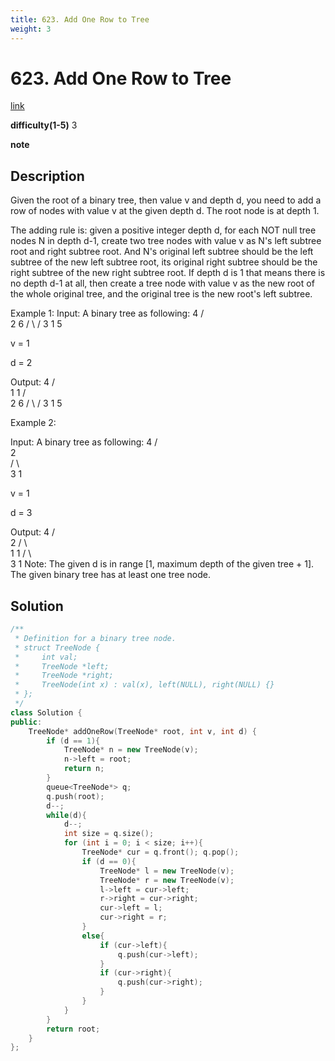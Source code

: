 ```yaml
---
title: 623. Add One Row to Tree
weight: 3
---
```

# 623. Add One Row to Tree
[link](https://leetcode.com/problems/add-one-row-to-tree/)

**difficulty(1-5)**
3

**note**

## Description
Given the root of a binary tree, then value v and depth d, you need to add a row of nodes with value v at the given depth d. The root node is at depth 1.

The adding rule is: given a positive integer depth d, for each NOT null tree nodes N in depth d-1, create two tree nodes with value v as N's left subtree root and right subtree root. And N's original left subtree should be the left subtree of the new left subtree root, its original right subtree should be the right subtree of the new right subtree root. If depth d is 1 that means there is no depth d-1 at all, then create a tree node with value v as the new root of the whole original tree, and the original tree is the new root's left subtree.

Example 1:
Input: 
A binary tree as following:
       4
     /   \
    2     6
   / \   / 
  3   1 5   

v = 1

d = 2

Output: 
       4
      / \
     1   1
    /     \
   2       6
  / \     / 
 3   1   5   

Example 2:

Input: 
A binary tree as following:
      4
     /   
    2    
   / \   
  3   1    

v = 1

d = 3

Output: 
      4
     /   
    2
   / \    
  1   1
 /     \  
3       1
Note:
The given d is in range [1, maximum depth of the given tree + 1].
The given binary tree has at least one tree node.

## Solution
```c++
/**
 * Definition for a binary tree node.
 * struct TreeNode {
 *     int val;
 *     TreeNode *left;
 *     TreeNode *right;
 *     TreeNode(int x) : val(x), left(NULL), right(NULL) {}
 * };
 */
class Solution {
public:
    TreeNode* addOneRow(TreeNode* root, int v, int d) {
        if (d == 1){
            TreeNode* n = new TreeNode(v);
            n->left = root;
            return n;
        }
        queue<TreeNode*> q;
        q.push(root);
        d--;
        while(d){
            d--;
            int size = q.size();
            for (int i = 0; i < size; i++){
                TreeNode* cur = q.front(); q.pop();
                if (d == 0){
                    TreeNode* l = new TreeNode(v);
                    TreeNode* r = new TreeNode(v);
                    l->left = cur->left;
                    r->right = cur->right;
                    cur->left = l;
                    cur->right = r;
                }
                else{
                    if (cur->left){
                        q.push(cur->left);
                    }
                    if (cur->right){
                        q.push(cur->right);
                    }
                }
            }
        }
        return root;
    }
};
```